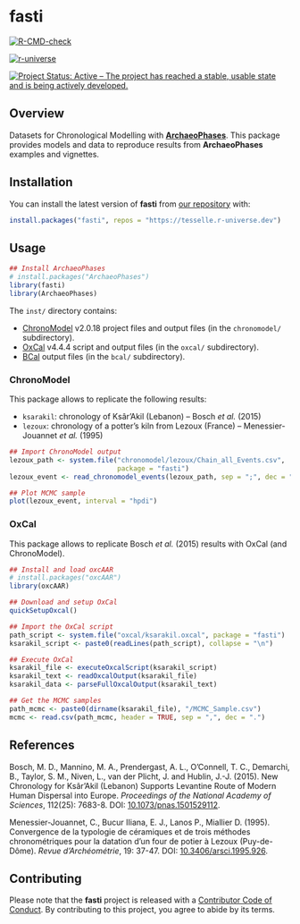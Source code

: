 
<!-- README.md is generated from README.Rmd. Please edit that file -->

# fasti

<!-- badges: start -->

[![R-CMD-check](https://github.com/tesselle/fasti/workflows/R-CMD-check/badge.svg)](https://github.com/tesselle/fasti/actions)

[![r-universe](https://tesselle.r-universe.dev/badges/fasti)](https://tesselle.r-universe.dev)

[![Project Status: Active – The project has reached a stable, usable
state and is being actively
developed.](https://www.repostatus.org/badges/latest/active.svg)](https://www.repostatus.org/#active)
<!-- badges: end -->

## Overview

Datasets for Chronological Modelling with
[**ArchaeoPhases**](https://github.com/ArchaeoStat/ArchaeoPhases). This
package provides models and data to reproduce results from
**ArchaeoPhases** examples and vignettes.

## Installation

You can install the latest version of **fasti** from [our
repository](https://tesselle.r-universe.dev) with:

``` r
install.packages("fasti", repos = "https://tesselle.r-universe.dev")
```

## Usage

``` r
## Install ArchaeoPhases
# install.packages("ArchaeoPhases")
library(fasti)
library(ArchaeoPhases)
```

The `inst/` directory contains:

-   [ChronoModel](http://www.chronomodel.fr) v2.0.18 project files and
    output files (in the `chronomodel/` subdirectory).
-   [OxCal](https://c14.arch.ox.ac.uk/oxcal.html) v4.4.4 script and
    output files (in the `oxcal/` subdirectory).
-   [BCal](https://bcal.shef.ac.uk) output files (in the `bcal/`
    subdirectory).

### ChronoModel

This package allows to replicate the following results:

-   `ksarakil`: chronology of Ksâr’Akil (Lebanon) – Bosch *et al.*
    (2015)
-   `lezoux`: chronology of a potter’s kiln from Lezoux (France) –
    Menessier-Jouannet *et al.* (1995)

``` r
## Import ChronoModel output
lezoux_path <- system.file("chronomodel/lezoux/Chain_all_Events.csv", 
                           package = "fasti")
lezoux_event <- read_chronomodel_events(lezoux_path, sep = ";", dec = ",")

## Plot MCMC sample
plot(lezoux_event, interval = "hpdi")
```

### OxCal

This package allows to replicate Bosch *et al.* (2015) results with
OxCal (and ChronoModel).

``` r
## Install and load oxcAAR
# install.packages("oxcAAR")
library(oxcAAR)

## Download and setup OxCal
quickSetupOxcal()

## Import the OxCal script
path_script <- system.file("oxcal/ksarakil.oxcal", package = "fasti")
ksarakil_script <- paste0(readLines(path_script), collapse = "\n")

## Execute OxCal
ksarakil_file <- executeOxcalScript(ksarakil_script)
ksarakil_text <- readOxcalOutput(ksarakil_file)
ksarakil_data <- parseFullOxcalOutput(ksarakil_text)

## Get the MCMC samples
path_mcmc <- paste0(dirname(ksarakil_file), "/MCMC_Sample.csv")
mcmc <- read.csv(path_mcmc, header = TRUE, sep = ",", dec = ".")
```

## References

Bosch, M. D., Mannino, M. A., Prendergast, A. L., O’Connell, T. C.,
Demarchi, B., Taylor, S. M., Niven, L., van der Plicht, J. and Hublin,
J.-J. (2015). New Chronology for Ksâr’Akil (Lebanon) Supports Levantine
Route of Modern Human Dispersal into Europe. *Proceedings of the
National Academy of Sciences*, 112(25): 7683-8. DOI:
[10.1073/pnas.1501529112](https://doi.org/10.1073/pnas.1501529112).

Menessier-Jouannet, C., Bucur IIiana, E. J., Lanos P., Miallier D.
(1995). Convergence de la typologie de céramiques et de trois méthodes
chronométriques pour la datation d’un four de potier à Lezoux
(Puy-de-Dôme). *Revue d’Archéométrie*, 19: 37-47. DOI:
[10.3406/arsci.1995.926](https://doi.org/10.3406/arsci.1995.926).

## Contributing

Please note that the **fasti** project is released with a [Contributor
Code of Conduct](https://www.tesselle.org/conduct.html). By contributing
to this project, you agree to abide by its terms.
